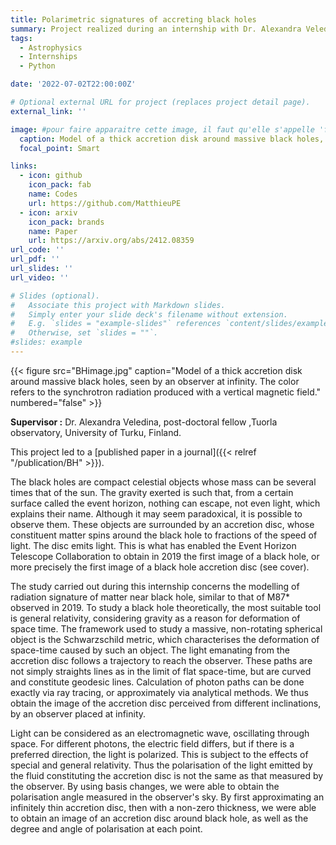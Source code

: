 ```yaml
---
title: Polarimetric signatures of accreting black holes
summary: Project realized during an internship with Dr. Alexandra Veledina.
tags:
  - Astrophysics
  - Internships 
  - Python

date: '2022-07-02T22:00:00Z'

# Optional external URL for project (replaces project detail page).
external_link: ''

image: #pour faire apparaitre cette image, il faut qu'elle s'appelle 'featured.jpg'
  caption: Model of a thick accretion disk around massive black holes, seen by an observer at infinity. The color refers to the synchrotron radiation produced with a vertical magnetic field.
  focal_point: Smart

links:
  - icon: github
    icon_pack: fab
    name: Codes
    url: https://github.com/MatthieuPE
  - icon: arxiv
    icon_pack: brands
    name: Paper
    url: https://arxiv.org/abs/2412.08359
url_code: ''
url_pdf: ''
url_slides: ''
url_video: ''

# Slides (optional).
#   Associate this project with Markdown slides.
#   Simply enter your slide deck's filename without extension.
#   E.g. `slides = "example-slides"` references `content/slides/example-slides.md`.
#   Otherwise, set `slides = ""`.
#slides: example
---
```


{{< figure src="BHimage.jpg" caption="Model of a thick accretion disk around massive black holes, seen by an observer at infinity. The color refers to the synchrotron radiation produced with a vertical magnetic field." numbered="false" >}}



**Supervisor :** Dr. Alexandra Veledina, post-doctoral fellow ,Tuorla observatory, University of Turku, Finland.

This project led to a [published paper in a journal]({{< relref "/publication/BH" >}}).

The black holes are compact celestial objects whose mass can be several times that of the sun. The gravity exerted is such that, from a certain surface called the event horizon, nothing can escape, not even light, which explains their name. Although it may seem paradoxical, it is possible to observe them. These objects are surrounded by an accretion disc, whose constituent matter spins around the black hole to fractions of the speed of light. The disc emits light. This is what has enabled the Event Horizon Telescope Collaboration to obtain in 2019 the first image of a black hole, or more precisely the first image of a black hole accretion disc (see cover). 


The study carried out during this internship concerns the modelling of radiation signature of matter near black hole, similar to that of M87* observed in 2019. To study a black hole theoretically, the most suitable tool is general relativity, considering gravity as a reason for deformation of space time. The framework used to study a massive, non-rotating spherical object is the Schwarzschild metric, which characterises the deformation of space-time caused by such an object. The light emanating from the accretion disc follows a trajectory to reach the observer. These paths are not simply straights lines as in the limit of flat space-time, but are curved and constitute geodesic lines. Calculation of photon paths can be done exactly via ray tracing, or  approximately via analytical methods. We thus obtain the image of the accretion disc perceived from different inclinations, by an observer placed at infinity.


Light can be considered as an electromagnetic wave, oscillating through space. For different photons, the electric field differs, but if there is a preferred direction, the light is polarized. This is subject to the effects of special and general relativity. Thus the polarisation of the light emitted by the fluid constituting the accretion disc is not the same as that measured by the observer. By using basis changes, we were able to obtain the polarisation angle measured in the observer's sky.
By first approximating an infinitely thin accretion disc, then with a non-zero thickness, we were able to obtain an image of an accretion disc around black hole, as well as the degree and angle of polarisation at each point.

